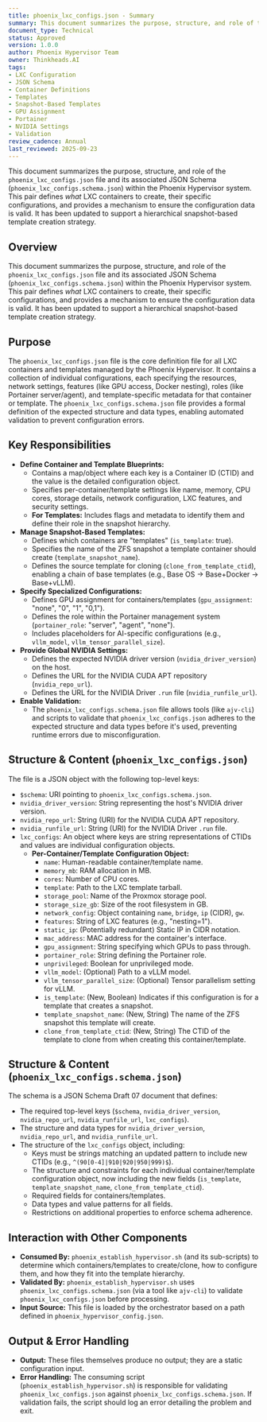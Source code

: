 ```yaml
---
title: phoenix_lxc_configs.json - Summary
summary: This document summarizes the purpose, structure, and role of the phoenix_lxc_configs.json file and its associated JSON Schema.
document_type: Technical
status: Approved
version: 1.0.0
author: Phoenix Hypervisor Team
owner: Thinkheads.AI
tags:
- LXC Configuration
- JSON Schema
- Container Definitions
- Templates
- Snapshot-Based Templates
- GPU Assignment
- Portainer
- NVIDIA Settings
- Validation
review_cadence: Annual
last_reviewed: 2025-09-23
---
```

This document summarizes the purpose, structure, and role of the `phoenix_lxc_configs.json` file and its associated JSON Schema (`phoenix_lxc_configs.schema.json`) within the Phoenix Hypervisor system. This pair defines *what* LXC containers to create, their specific configurations, and provides a mechanism to ensure the configuration data is valid. It has been updated to support a hierarchical snapshot-based template creation strategy.

## Overview

This document summarizes the purpose, structure, and role of the `phoenix_lxc_configs.json` file and its associated JSON Schema (`phoenix_lxc_configs.schema.json`) within the Phoenix Hypervisor system. This pair defines *what* LXC containers to create, their specific configurations, and provides a mechanism to ensure the configuration data is valid. It has been updated to support a hierarchical snapshot-based template creation strategy.

## Purpose

The `phoenix_lxc_configs.json` file is the core definition file for all LXC containers and templates managed by the Phoenix Hypervisor. It contains a collection of individual configurations, each specifying the resources, network settings, features (like GPU access, Docker nesting), roles (like Portainer server/agent), and template-specific metadata for that container or template. The `phoenix_lxc_configs.schema.json` file provides a formal definition of the expected structure and data types, enabling automated validation to prevent configuration errors.

## Key Responsibilities

*   **Define Container and Template Blueprints:**
    *   Contains a map/object where each key is a Container ID (CTID) and the value is the detailed configuration object.
    *   Specifies per-container/template settings like name, memory, CPU cores, storage details, network configuration, LXC features, and security settings.
    *   **For Templates:** Includes flags and metadata to identify them and define their role in the snapshot hierarchy.
*   **Manage Snapshot-Based Templates:**
    *   Defines which containers are "templates" (`is_template`: true).
    *   Specifies the name of the ZFS snapshot a template container should create (`template_snapshot_name`).
    *   Defines the source template for cloning (`clone_from_template_ctid`), enabling a chain of base templates (e.g., Base OS -> Base+Docker -> Base+vLLM).
*   **Specify Specialized Configurations:**
    *   Defines GPU assignment for containers/templates (`gpu_assignment`: "none", "0", "1", "0,1").
    *   Defines the role within the Portainer management system (`portainer_role`: "server", "agent", "none").
    *   Includes placeholders for AI-specific configurations (e.g., `vllm_model`, `vllm_tensor_parallel_size`).
*   **Provide Global NVIDIA Settings:**
    *   Defines the expected NVIDIA driver version (`nvidia_driver_version`) on the host.
    *   Defines the URL for the NVIDIA CUDA APT repository (`nvidia_repo_url`).
    *   Defines the URL for the NVIDIA Driver `.run` file (`nvidia_runfile_url`).
*   **Enable Validation:**
    *   The `phoenix_lxc_configs.schema.json` file allows tools (like `ajv-cli`) and scripts to validate that `phoenix_lxc_configs.json` adheres to the expected structure and data types before it's used, preventing runtime errors due to misconfiguration.

## Structure & Content (`phoenix_lxc_configs.json`)

The file is a JSON object with the following top-level keys:

*   `$schema`: URI pointing to `phoenix_lxc_configs.schema.json`.
*   `nvidia_driver_version`: String representing the host's NVIDIA driver version.
*   `nvidia_repo_url`: String (URI) for the NVIDIA CUDA APT repository.
*   `nvidia_runfile_url`: String (URI) for the NVIDIA Driver `.run` file.
*   `lxc_configs`: An object where keys are string representations of CTIDs and values are individual configuration objects.
    *   **Per-Container/Template Configuration Object:**
        *   `name`: Human-readable container/template name.
        *   `memory_mb`: RAM allocation in MB.
        *   `cores`: Number of CPU cores.
        *   `template`: Path to the LXC template tarball.
        *   `storage_pool`: Name of the Proxmox storage pool.
        *   `storage_size_gb`: Size of the root filesystem in GB.
        *   `network_config`: Object containing `name`, `bridge`, `ip` (CIDR), `gw`.
        *   `features`: String of LXC features (e.g., "nesting=1").
        *   `static_ip`: (Potentially redundant) Static IP in CIDR notation.
        *   `mac_address`: MAC address for the container's interface.
        *   `gpu_assignment`: String specifying which GPUs to pass through.
        *   `portainer_role`: String defining the Portainer role.
        *   `unprivileged`: Boolean for unprivileged mode.
        *   `vllm_model`: (Optional) Path to a vLLM model.
        *   `vllm_tensor_parallel_size`: (Optional) Tensor parallelism setting for vLLM.
        *   `is_template`: (New, Boolean) Indicates if this configuration is for a template that creates a snapshot.
        *   `template_snapshot_name`: (New, String) The name of the ZFS snapshot this template will create.
        *   `clone_from_template_ctid`: (New, String) The CTID of the template to clone from when creating this container/template.

## Structure & Content (`phoenix_lxc_configs.schema.json`)

The schema is a JSON Schema Draft 07 document that defines:

*   The required top-level keys (`$schema`, `nvidia_driver_version`, `nvidia_repo_url`, `nvidia_runfile_url`, `lxc_configs`).
*   The structure and data types for `nvidia_driver_version`, `nvidia_repo_url`, and `nvidia_runfile_url`.
*   The structure of the `lxc_configs` object, including:
    *   Keys must be strings matching an updated pattern to include new CTIDs (e.g., `^(90[0-4]|910|920|950|999)$`).
    *   The structure and constraints for each individual container/template configuration object, now including the new fields (`is_template`, `template_snapshot_name`, `clone_from_template_ctid`).
    *   Required fields for containers/templates.
    *   Data types and value patterns for all fields.
    *   Restrictions on additional properties to enforce schema adherence.

## Interaction with Other Components

*   **Consumed By:** `phoenix_establish_hypervisor.sh` (and its sub-scripts) to determine which containers/templates to create/clone, how to configure them, and how they fit into the template hierarchy.
*   **Validated By:** `phoenix_establish_hypervisor.sh` uses `phoenix_lxc_configs.schema.json` (via a tool like `ajv-cli`) to validate `phoenix_lxc_configs.json` before processing.
*   **Input Source:** This file is loaded by the orchestrator based on a path defined in `phoenix_hypervisor_config.json`.

## Output & Error Handling

*   **Output:** These files themselves produce no output; they are a static configuration input.
*   **Error Handling:** The consuming script (`phoenix_establish_hypervisor.sh`) is responsible for validating `phoenix_lxc_configs.json` against `phoenix_lxc_configs.schema.json`. If validation fails, the script should log an error detailing the problem and exit.

